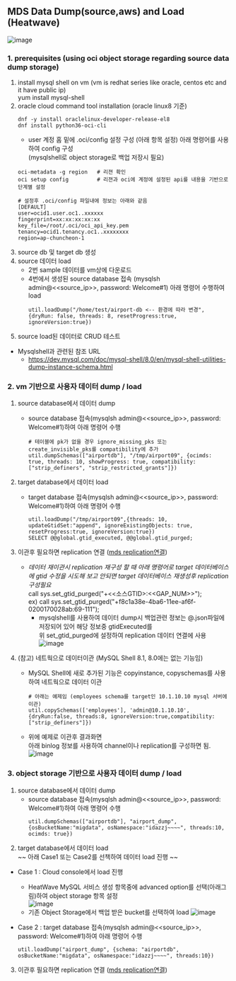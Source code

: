 ## MDS Data Dump(source,aws) and Load (Heatwave)
![image](https://github.com/user-attachments/assets/7e396423-2c53-4355-853f-df86e4ea7c10)

### 1. prerequisites (using oci object storage regarding source data dump storage)
1. install mysql shell on vm (vm is redhat series like oracle, centos etc and it have public ip)    
   yum install mysql-shell
2. oracle cloud command tool installation (oracle linux8 기준)
   ```
   dnf -y install oraclelinux-developer-release-el8
   dnf install python36-oci-cli
   ```
   - user 계정 홈 밑에 .oci/config 설정 구성 (아래 항목 설정)
   아래 명령어를 사용하여 config 구성    
   (mysqlshell로 object storage로 백업 저장시 필요)   
   ```
   oci-metadata -g region   # 리젼 확인
   oci setup config         # 리젼과 oci에 계정에 설정된 api를 내용을 기반으로 단계별 설정

   # 설정후 .oci/config 파일내에 정보는 아래와 같음 
   [DEFAULT]
   user=ocid1.user.oc1..xxxxxx
   fingerprint=xx:xx:xx:xx:xx
   key_file=/root/.oci/oci_api_key.pem
   tenancy=ocid1.tenancy.oc1..xxxxxxxx
   region=ap-chuncheon-1
   ```
4. source db 및 target db 생성 
5. source 데이터 load
   - 2번 sample 데이터를 vm상에 다운로드  
   - 4번에서 생성된 source database 접속 (mysqlsh admin@<<source_ip>>, password: Welcome#1) 아래 명령어 수행하여 load
     ```   
     util.loadDump("/home/test/airport-db <-- 환경에 따라 변경", {dryRun: false, threads: 8, resetProgress:true, ignoreVersion:true})
     ```
6. source load된 데이터로 CRUD 테스트
* Mysqlshell과 관련된 참조 URL
   - https://dev.mysql.com/doc/mysql-shell/8.0/en/mysql-shell-utilities-dump-instance-schema.html
     
### 2. vm 기반으로 사용자 데이터 dump / load 
1. source database에서 데이터 dump
   - source database 접속(mysqlsh admin@<<source_ip>>, password: Welcome#1)하여 아래 명령어 수행
     ```
     # 테이블에 pk가 없을 경우 ignore_missing_pks 또는 create_invisible_pks를 compatibility에 추가
     util.dumpSchemas(["airportdb"], "/tmp/airport09", {ocimds: true, threads: 10, showProgress: true, compatibility: ["strip_definers", "strip_restricted_grants"]})  
     ```
2. target database에서 데이터 load  
   - target database 접속(mysqlsh admin@<<source_ip>>, password: Welcome#1)하여 아래 명령어 수행
     ```
     util.loadDump("/tmp/airport09",{threads: 10, updateGtidSet:"append", ignoreExistingObjects: true, resetProgress:true, ignoreVersion:true})
     SELECT @@global.gtid_executed, @@global.gtid_purged;
     ```
3. 이관후 필요하면 replication 연결 ([mds replication연결](https://github.com/khkwon01/mig_db/blob/main/handon/mds_replication_handon.md))
   * *데이터 재이관시 replication 재구성 할 때 아래 명령어로 target 데이터베이스에 gtid 수정을 시도해 보고 안되면 target 데이터베이스 재생성후 replication 구성필요*    
     call sys.set_gtid_purged("+<<소스GTID>:<<GAP_NUM>>");    
     ex) call sys.set_gtid_purged("+f8c1a38e-4ba6-11ee-af6f-0200170028ab:69-111");
     * mysqlshell를 사용하여 데이터 dump시 백업관련 정보는 @.json파일에 저장되어 있어 해당 정보중 gtidExecuted를    
       위 set_gtid_purged에 설정하여 replication 데이터 연결에 사용
       ![image](https://github.com/khkwon01/mig_db/assets/8789421/447d8d42-1245-4ac0-8536-48abcbcd1f94)

4. (참고) 네트웍으로 데이터이관 (MySQL Shell 8.1, 8.0에는 없는 기능임)
   - MySQL Shell에 새로 추가된 기능은 copyinstance, copyschemas를 사용하여 네트웍으로 데이터 이관
     ```
     # 아래는 예제임 (employees schema를 target인 10.1.10.10 mysql 서버에 이관)
     util.copySchemas(['employees'], 'admin@10.1.10.10', {dryRun:false, threads:8, ignoreVersion:true,compatibility: ["strip_definers"]})
     ```
   - 위에 예제로 이관후 결과화면   
     아래 binlog 정보를 사용하여 channel이나 replication를 구성하면 됨.
     ![image](https://github.com/khkwon01/mig_db/assets/8789421/ea94f478-1c45-46a9-8674-c96ff9765997)


### 3. object storage 기반으로 사용자 데이터 dump / load
1. source database에서 데이터 dump
   - source database 접속(mysqlsh admin@<<source_ip>>, password: Welcome#1)하여 아래 명령어 수행
     ```
     util.dumpSchemas(["airportdb"], "airport_dump", {osBucketName:"migdata", osNamespace:"idazzj~~~~", threads:10, ocimds: true})
     ```
2. target database에서 데이터 load   
  ~~ 아래 Case1 또는 Case2를 선책하여 데이터 load 진행 ~~
  - Case 1 : Cloud console에서 load 진행
    * HeatWave MySQL 서비스 생성 항목중에 advanced option를 선택(아래그림)하여 object storage 항목 설정   
      ![image](https://github.com/khkwon01/mig_db/assets/8789421/6e4fa247-19ad-4c86-9d20-67373d6d9007)
    * 기존 Object Storage에서 백업 받은 bucket를 선택하여 load
      ![image](https://github.com/khkwon01/mig_db/assets/8789421/c907a811-726f-4fe0-9b54-0d6a60faba75)

  - Case 2 : target database 접속(mysqlsh admin@<<source_ip>>, password: Welcome#1)하여 아래 명령어 수행
    ```
    util.loadDump("airport_dump", {schema: "airportdb", osBucketName:"migdata", osNamespace:"idazzj~~~~", threads:10})
    ``` 
3. 이관후 필요하면 replication 연결 ([mds replication연결](https://github.com/khkwon01/mig_db/blob/main/handon/mds_replication_handon.md))

